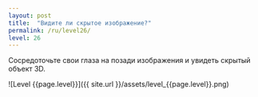 ```yaml
---
layout: post
title:  "Видите ли скрытое изображение?"
permalink: /ru/level26/
level: 26
---
```

Сосредоточьте свои глаза на позади изображения и увидеть скрытый объект 3D.

![Level {{page.level}}]({{ site.url }}/assets/level_{{page.level}}.png)